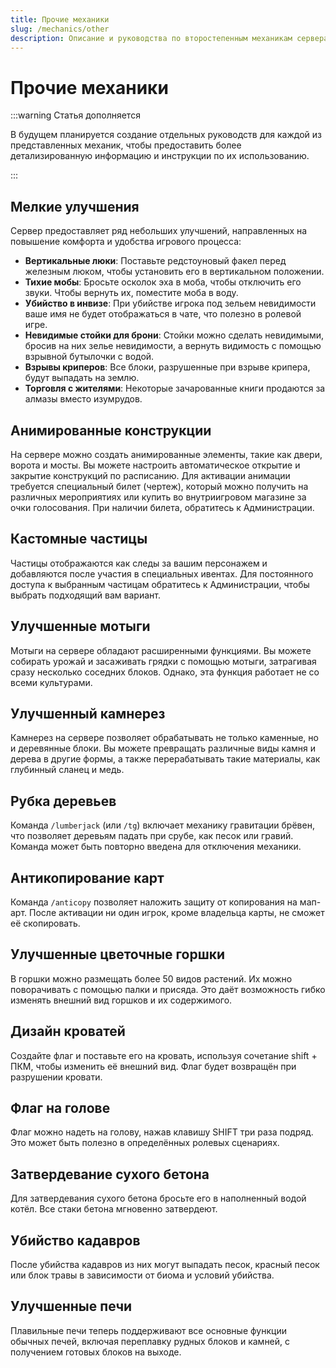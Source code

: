 ```yaml
---
title: Прочие механики
slug: /mechanics/other
description: Описание и руководства по второстепенным механикам сервера HardShard.
---
```


# Прочие механики

:::warning Статья дополняется

В будущем планируется создание отдельных руководств для каждой из представленных механик, чтобы предоставить более детализированную информацию и инструкции по их использованию.

:::

## Мелкие улучшения

Сервер предоставляет ряд небольших улучшений, направленных на повышение комфорта и удобства игрового процесса:

- **Вертикальные люки**: Поставьте редстоуновый факел перед железным люком, чтобы установить его в вертикальном положении.
- **Тихие мобы**: Бросьте осколок эха в моба, чтобы отключить его звуки. Чтобы вернуть их, поместите моба в воду.
- **Убийство в инвизе**: При убийстве игрока под зельем невидимости ваше имя не будет отображаться в чате, что полезно в ролевой игре.
- **Невидимые стойки для брони**: Стойки можно сделать невидимыми, бросив на них зелье невидимости, а вернуть видимость с помощью взрывной бутылочки с водой.
- **Взрывы криперов**: Все блоки, разрушенные при взрыве крипера, будут выпадать на землю.
- **Торговля с жителями**: Некоторые зачарованные книги продаются за алмазы вместо изумрудов.

## Анимированные конструкции

На сервере можно создать анимированные элементы, такие как двери, ворота и мосты. Вы можете настроить автоматическое открытие и закрытие конструкций по расписанию. Для активации анимации требуется специальный билет (чертеж), который можно получить на различных мероприятиях или купить во внутриигровом магазине за очки голосования. При наличии билета, обратитесь к Администрации.

## Кастомные частицы

Частицы отображаются как следы за вашим персонажем и добавляются после участия в специальных ивентах. Для постоянного доступа к выбранным частицам обратитесь к Администрации, чтобы выбрать подходящий вам вариант.

## Улучшенные мотыги

Мотыги на сервере обладают расширенными функциями. Вы можете собирать урожай и засаживать грядки с помощью мотыги, затрагивая сразу несколько соседних блоков. Однако, эта функция работает не со всеми культурами.

## Улучшенный камнерез

Камнерез на сервере позволяет обрабатывать не только каменные, но и деревянные блоки. Вы можете превращать различные виды камня и дерева в другие формы, а также перерабатывать такие материалы, как глубинный сланец и медь.

## Рубка деревьев

Команда `/lumberjack` (или `/tg`) включает механику гравитации брёвен, что позволяет деревьям падать при срубе, как песок или гравий. Команда может быть повторно введена для отключения механики.

## Антикопирование карт

Команда `/anticopy` позволяет наложить защиту от копирования на мап-арт. После активации ни один игрок, кроме владельца карты, не сможет её скопировать.

## Улучшенные цветочные горшки

В горшки можно размещать более 50 видов растений. Их можно поворачивать с помощью палки и присяда. Это даёт возможность гибко изменять внешний вид горшков и их содержимого.

## Дизайн кроватей

Создайте флаг и поставьте его на кровать, используя сочетание shift + ПКМ, чтобы изменить её внешний вид. Флаг будет возвращён при разрушении кровати.

## Флаг на голове

Флаг можно надеть на голову, нажав клавишу SHIFT три раза подряд. Это может быть полезно в определённых ролевых сценариях.

## Затвердевание сухого бетона

Для затвердевания сухого бетона бросьте его в наполненный водой котёл. Все стаки бетона мгновенно затвердеют.

## Убийство кадавров

После убийства кадавров из них могут выпадать песок, красный песок или блок травы в зависимости от биома и условий убийства.

## Улучшенные печи

Плавильные печи теперь поддерживают все основные функции обычных печей, включая переплавку рудных блоков и камней, с получением готовых блоков на выходе.

